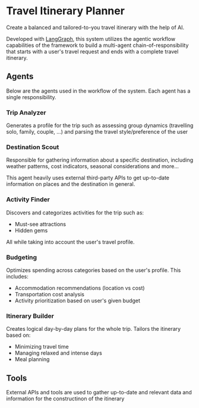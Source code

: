 # Travel Itinerary Planner

Create a balanced and tailored-to-you travel itinerary with the help of AI.

Developed with [LangGraph](https://langchain-ai.github.io/langgraph/), this system utilizes the agentic workflow capabilities of the framework to build a multi-agent chain-of-responsibility that starts with a user's travel request and ends with a complete travel itinerary.

## Agents

Below are the agents used in the workflow of the system. Each agent has a single responsibility.

### Trip Analyzer

Generates a profile for the trip such as assessing group dynamics (travelling solo, family, couple, ...) and parsing the travel style/preference of the user  

### Destination Scout

Responsible for gathering information about a specific destination, including weather patterns, cost indicators, seasonal considerations and more...

This agent heavily uses external third-party APIs to get up-to-date information on places and the destination in general. 

### Activity Finder

Discovers and categorizes activities for the trip such as:

- Must-see attractions
- Hidden gems

All while taking into account the user's travel profile.

### Budgeting

Optimizes spending across categories based on the user's profile. This includes:

- Accommodation recommendations (location vs cost)
- Transportation cost analysis
- Activity prioritization based on user's given budget

### Itinerary Builder

Creates logical day-by-day plans for the whole trip. Tailors the itinerary based on:

- Minimizing travel time
- Managing relaxed and intense days
- Meal planning

## Tools

External APIs and tools are used to gather up-to-date and relevant data and information for the constructinon of the itinerary